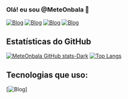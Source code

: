 ### Olá! eu sou @MeteOnbala 👋
[![Blog](https://img.shields.io/badge/Facebook-1877F2?style=for-the-badge&logo=facebook&logoColor=white)](https://www.facebook.com/gustavo.Gustag7999/) 
[![Blog](https://img.shields.io/badge/Instagram-E4405F?style=for-the-badge&logo=instagram&logoColor=white)](https://www.instagram.com/ogustavo0o0/)
[![Blog](https://img.shields.io/badge/LinkedIn-0077B5?style=for-the-badge&logo=linkedin&logoColor=white)](https://www.linkedin.com/in/gustag7999/)
[![Blog](https://img.shields.io/badge/YouTube-FF0000?style=for-the-badge&logo=youtube&logoColor=white)](https://www.youtube.com/@meteonbala)
## Estatísticas do GitHub
[![MeteOnbala GitHub stats-Dark](https://github-readme-stats.vercel.app/api?username=MeteOnbala&show_icons=true&theme=tokyonight)](https://github.com/MeteOnbala)
[![Top Langs](https://github-readme-stats.vercel.app/api/top-langs/?username=MeteOnbala&layout=donut)](https://github.com/MeteOnbala)
## Tecnologias que uso:
[![Blog](https://img.shields.io/badge/Python-3776AB?style=for-the-badge&logo=python&logoColor=white)]
